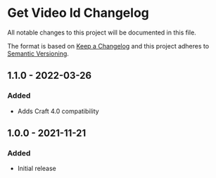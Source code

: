 # Get Video Id Changelog

All notable changes to this project will be documented in this file.

The format is based on [Keep a Changelog](http://keepachangelog.com/) and this project adheres to [Semantic Versioning](http://semver.org/).



## 1.1.0 - 2022-03-26
### Added
- Adds Craft 4.0 compatibility
  
## 1.0.0 - 2021-11-21
### Added
- Initial release


